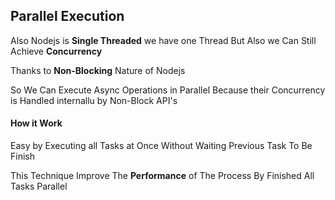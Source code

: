 ## Parallel Execution

Also Nodejs is **Single Threaded** we have one Thread But Also we Can Still Achieve **Concurrency**

Thanks to **Non-Blocking** Nature of Nodejs

So We Can Execute Async Operations in Parallel Because their Concurrency is Handled internallu by Non-Block API's

#### How it Work

Easy by Executing all Tasks at Once Without Waiting Previous Task To Be Finish

This Technique Improve The **Performance** of The Process By Finished All Tasks Parallel
